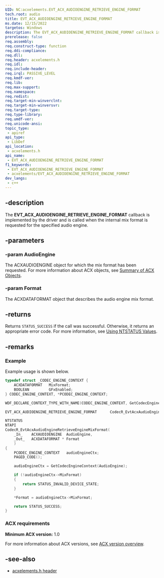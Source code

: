 ```yaml
---
UID: NC:acxelements.EVT_ACX_AUDIOENGINE_RETRIEVE_ENGINE_FORMAT
tech.root: audio
title: EVT_ACX_AUDIOENGINE_RETRIEVE_ENGINE_FORMAT
ms.date: 12/15/2022
targetos: Windows
description: The EVT_ACX_AUDIOENGINE_RETRIEVE_ENGINE_FORMAT callback is implemented by the driver and is called when the internal mix format is requested for the specified audio engine.
prerelease: false
req.assembly: 
req.construct-type: function
req.ddi-compliance: 
req.dll: 
req.header: acxelements.h
req.idl: 
req.include-header: 
req.irql: PASSIVE_LEVEL
req.kmdf-ver: 
req.lib: 
req.max-support: 
req.namespace: 
req.redist: 
req.target-min-winverclnt: 
req.target-min-winversvr: 
req.target-type: 
req.type-library: 
req.umdf-ver: 
req.unicode-ansi: 
topic_type:
 - apiref
api_type:
 - LibDef
api_location:
 - acxelements.h
api_name:
 - EVT_ACX_AUDIOENGINE_RETRIEVE_ENGINE_FORMAT
f1_keywords:
 - EVT_ACX_AUDIOENGINE_RETRIEVE_ENGINE_FORMAT
 - acxelements/EVT_ACX_AUDIOENGINE_RETRIEVE_ENGINE_FORMAT
dev_langs:
 - c++
---
```


## -description

The **EVT_ACX_AUDIOENGINE_RETRIEVE_ENGINE_FORMAT** callback is implemented by the driver and is called when the internal mix format is requested for the specified audio engine.

## -parameters

### -param AudioEngine

The ACXAUDIOENGINE object for which the mix format has been requested. For more information about ACX objects, see [Summary of ACX Objects](/windows-hardware/drivers/audio/acx-summary-of-objects).

### -param Format

The ACXDATAFORMAT object that describes the audio engine mix format.

## -returns

Returns `STATUS_SUCCESS` if the call was successful. Otherwise, it returns an appropriate error code. For more information, see [Using NTSTATUS Values](/windows-hardware/drivers/kernel/using-ntstatus-values).

## -remarks

### Example

Example usage is shown below.

```cpp
typedef struct _CODEC_ENGINE_CONTEXT {
    ACXDATAFORMAT   MixFormat;
    BOOLEAN         GFxEnabled;
} CODEC_ENGINE_CONTEXT, *PCODEC_ENGINE_CONTEXT;

WDF_DECLARE_CONTEXT_TYPE_WITH_NAME(CODEC_ENGINE_CONTEXT, GetCodecEngineContext)

EVT_ACX_AUDIOENGINE_RETRIEVE_ENGINE_FORMAT      CodecR_EvtAcxAudioEngineRetrieveEngineMixFormat;

NTSTATUS
NTAPI
CodecR_EvtAcxAudioEngineRetrieveEngineMixFormat(
    _In_    ACXAUDIOENGINE  AudioEngine,
    _Out_   ACXDATAFORMAT * Format
    )
{
    PCODEC_ENGINE_CONTEXT   audioEngineCtx;
    PAGED_CODE();

    audioEngineCtx = GetCodecEngineContext(AudioEngine);

    if (!audioEngineCtx->MixFormat)
    {
        return STATUS_INVALID_DEVICE_STATE;
    }

    *Format = audioEngineCtx->MixFormat;

    return STATUS_SUCCESS;
}
```

### ACX requirements

**Minimum ACX version:** 1.0

For more information about ACX versions, see [ACX version overview](/windows-hardware/drivers/audio/acx-version-overview).

## -see-also

- [acxelements.h header](index.md)
